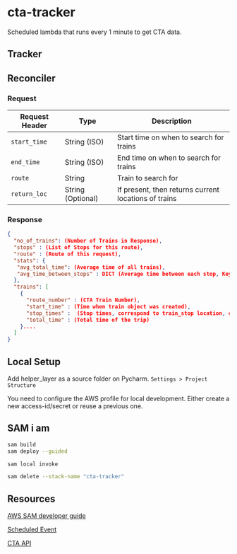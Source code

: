 # cta-tracker

Scheduled lambda that runs every 1 minute to get CTA data.

## Tracker

## Reconciler

### Request
| Request Header | Type              | Description                                          |
|----------------|-------------------|------------------------------------------------------|
| `start_time`   | String (ISO)      | Start time on when to search for trains              |
| `end_time`     | String (ISO)      | End time on when to search for trains                |
| `route`        | String            | Train to search for                                  |
| `return_loc`   | String (Optional) | If present, then returns current locations of trains |

### Response
```json
{
  "no_of_trains": (Number of Trains in Response),
  "stops" : (List of Stops for this route),
  "route" : (Route of this request),
  "stats": {
   "avg_total_time": (Average time of all trains),
   "avg_time_between_stops" : DICT (Average time between each stop, Key is stopid-stopid),
  },
  "trains": [
    {
      "route_number" : (CTA Train Number),
      "start_time" : (Time when train object was created),
      "stop_times" :  (Stop times, correspond to train_stop location, can be Null if not available),
      "total_time" : (Total time of the trip)
    }....
  ]
}

```
## Local Setup

Add helper_layer as a source folder on Pycharm. `Settings > Project Structure`

You need to configure the AWS profile for local development. Either create a new access-id/secret or reuse a previous one.


## SAM i am

```bash
sam build
sam deploy --guided
```
```bash
sam local invoke 
```
```bash
sam delete --stack-name "cta-tracker"
```

## Resources

[AWS SAM developer guide](https://docs.aws.amazon.com/serverless-application-model/latest/developerguide/what-is-sam.html)

[Scheduled Event](https://github.com/aws/serverless-application-model/blob/master/versions/2016-10-31.md#schedule)

[CTA API]("https://www.transitchicago.com/developers/ttdocs/")